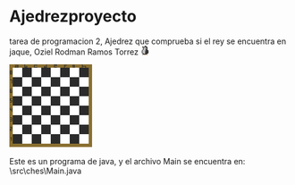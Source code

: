 # Ajedrezproyecto
tarea de programacion 2, Ajedrez que comprueba si el rey se encuentra en jaque, Oziel Rodman Ramos Torrez
![](res/piezas/pinguino2.png)


![](res/piezas/tablero.png)


Este es un programa de java, y el archivo Main se encuentra en:
\src\ches\Main.java
